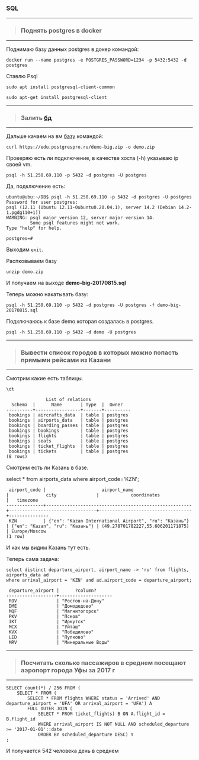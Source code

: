 ### SQL
---
>### Поднять postgres в docker 
---
Поднимаю базу данных postgres в докер командой:

`docker run --name postgres -e POSTGRES_PASSWORD=1234 -p 5432:5432 -d postgres`

Ставлю Psql 

`sudo apt install postgresql-client-common`

`sudo apt-get install postgresql-client`

---
> ### Залить [бд](https://postgrespro.ru/docs/postgrespro/10/demodb-bookings-installation.html) 
---

Дальше качаем на вм [базу](https://postgrespro.ru/docs/postgrespro/10/demodb-bookings-installation.html) командой:

`curl https://edu.postgrespro.ru/demo-big.zip -o demo.zip`

Проверяю есть ли подключение, в качестве хоста (-h) указываю ip своей vm.

`psql -h 51.250.69.110 -p 5432 -d postgres -U postgres` 

Да, подключение есть:

```
ubuntu@ubu:~/DB$ psql -h 51.250.69.110 -p 5432 -d postgres -U postgres
Password for user postgres: 
psql (12.11 (Ubuntu 12.11-0ubuntu0.20.04.1), server 14.2 (Debian 14.2-1.pgdg110+1))
WARNING: psql major version 12, server major version 14.
         Some psql features might not work.
Type "help" for help.

postgres=# 
```

Выходим `exit`.

Распковываем базу

`unzip demo.zip`

И получаем на выходе **demo-big-20170815.sql**

Теперь можно накатывать базу:

`psql -h 51.250.69.110 -p 5432 -d postgres -U postgres -f demo-big-20170815.sql`

Подключаюсь к базе demo которая создалась в postgres.

`psql -h 51.250.69.110 -p 5432 -d demo -U postgres`

---
> ### Вывести список городов в которых можно попасть  прямыми рейсами из Казани
---

Смотрим какие есть таблицы.

`\dt`
```
               List of relations
  Schema  |      Name       | Type  |  Owner   
----------+-----------------+-------+----------
 bookings | aircrafts_data  | table | postgres
 bookings | airports_data   | table | postgres
 bookings | boarding_passes | table | postgres
 bookings | bookings        | table | postgres
 bookings | flights         | table | postgres
 bookings | seats           | table | postgres
 bookings | ticket_flights  | table | postgres
 bookings | tickets         | table | postgres
(8 rows)
```
Смотрим есть ли Казань в базе.

select * from airports_data where airport_code='KZN';

```
 airport_code |                     airport_name                      |              city               |            coordinates            |   timezone
--------------+-------------------------------------------------------+---------------------------------+-----------------------------------+---------------
 KZN          | {"en": "Kazan International Airport", "ru": "Казань"} | {"en": "Kazan", "ru": "Казань"} | (49.278701782227,55.606201171875) | Europe/Moscow
(1 row)
```
И как мы видим Казань тут есть.

Теперь сама задача:

```
select distinct departure_airport, airport_name -> 'ru' from flights, airports_data ad
where arrival_airport = 'KZN' and ad.airport_code = departure_airport;
```

```
 departure_airport |      ?column?      
-------------------+--------------------
 ROV               | "Ростов-на-Дону"
 DME               | "Домодедово"
 MQF               | "Магнитогорск"
 PKV               | "Псков"
 IKT               | "Иркутск"
 MCX               | "Уйташ"
 KVX               | "Победилово"
 LED               | "Пулково"
 MRV               | "Минеральные Воды"
```

---
> ### Посчитать сколько пассажиров в среднем посещают аэропорт города Уфы за 2017 г
---

```
SELECT count(*) / 256 FROM (
    SELECT * FROM (
        SELECT * FROM flights WHERE status = 'Arrived' AND departure_airport = 'UFA' OR arrival_airport = 'UFA') A
        FULL OUTER JOIN (
            SELECT * FROM ticket_flights) B ON A.flight_id = B.flight_id
            WHERE arrival_airport IS NOT NULL AND scheduled_departure >= '2017-01-01'::date
            ORDER BY scheduled_departure DESC) Y
;
```

И получается 542 человека  день в среднем

